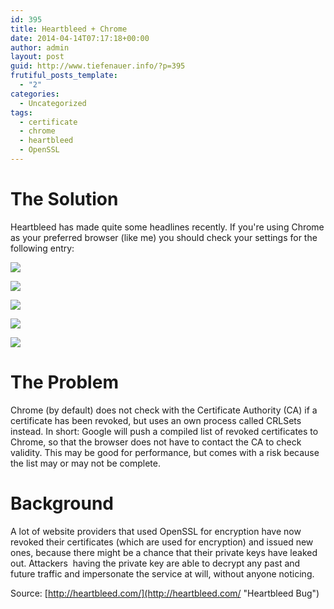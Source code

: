 ```yaml
---
id: 395
title: Heartbleed + Chrome
date: 2014-04-14T07:17:18+00:00
author: admin
layout: post
guid: http://www.tiefenauer.info/?p=395
frutiful_posts_template:
  - "2"
categories:
  - Uncategorized
tags:
  - certificate
  - chrome
  - heartbleed
  - OpenSSL
---
```

# The Solution

Heartbleed has made quite some headlines recently. If you're using Chrome as your preferred browser (like me) you should check your settings for the following entry:

![](/assets/img/wp-content/uploads/2014/04/433.png)

![](/assets/img/wp-content/uploads/2014/04/712.png)

![](/assets/img/wp-content/uploads/2014/04/790.png)

![](/assets/img/wp-content/uploads/2014/04/201.png)

![](/assets/img/wp-content/uploads/2014/04/606.png)

# The Problem

Chrome (by default) does not check with the Certificate Authority (CA) if a certificate has been revoked, but uses an own process called CRLSets instead. In short: Google will push a compiled list of revoked certificates to Chrome, so that the browser does not have to contact the CA to check validity. This may be good for performance, but comes with a risk because the list may or may not be complete.

# Background

A lot of website providers that used OpenSSL for encryption have now revoked their certificates (which are used for encryption) and issued new ones, because there might be a chance that their private keys have leaked out. Attackers  having the private key are able to decrypt any past and future traffic and impersonate the service at will, without anyone noticing.

Source: [http://heartbleed.com/](http://heartbleed.com/ "Heartbleed Bug")